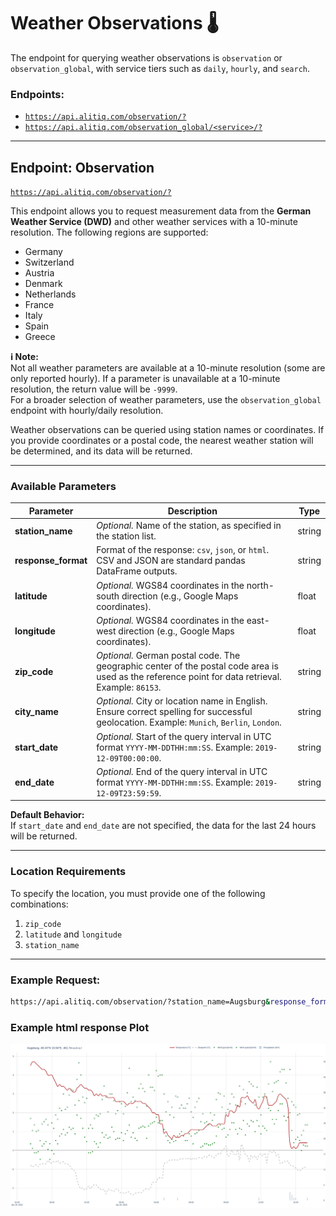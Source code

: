 # Weather Observations 🌡️

The endpoint for querying weather observations is `observation` or `observation_global`, with service tiers such as `daily`, `hourly`, and `search`.

### Endpoints:
- [`https://api.alitiq.com/observation/?`](https://api.alitiq.com/observation/?)
- [`https://api.alitiq.com/observation_global/<service>/?`](https://api.alitiq.com/observation_global/\<service>/?)

---

## Endpoint: Observation

[`https://api.alitiq.com/observation/?`](https://api.alitiq.com/observation/?)

This endpoint allows you to request measurement data from the **German Weather Service (DWD)** and other weather services with a 10-minute resolution. The following regions are supported:

- Germany  
- Switzerland  
- Austria  
- Denmark  
- Netherlands  
- France  
- Italy  
- Spain  
- Greece  

**ℹ️ Note:**  
Not all weather parameters are available at a 10-minute resolution (some are only reported hourly). If a parameter is unavailable at a 10-minute resolution, the return value will be `-9999`.  
For a broader selection of weather parameters, use the `observation_global` endpoint with hourly/daily resolution.

Weather observations can be queried using station names or coordinates. If you provide coordinates or a postal code, the nearest weather station will be determined, and its data will be returned.

---

### Available Parameters

| **Parameter**       | **Description**                                                                                                                                  | **Type**   |
|----------------------|--------------------------------------------------------------------------------------------------------------------------------------------------|------------|
| **station_name**     | *Optional.* Name of the station, as specified in the station list.                                                                               | string     |
| **response_format**  | Format of the response: `csv`, `json`, or `html`. CSV and JSON are standard pandas DataFrame outputs.                                            | string     |
| **latitude**         | *Optional.* WGS84 coordinates in the north-south direction (e.g., Google Maps coordinates).                                                     | float      |
| **longitude**        | *Optional.* WGS84 coordinates in the east-west direction (e.g., Google Maps coordinates).                                                       | float      |
| **zip_code**         | *Optional.* German postal code. The geographic center of the postal code area is used as the reference point for data retrieval. Example: `86153`. | string     |
| **city_name**        | *Optional.* City or location name in English. Ensure correct spelling for successful geolocation. Example: `Munich`, `Berlin`, `London`.         | string     |
| **start_date**       | *Optional.* Start of the query interval in UTC format `YYYY-MM-DDTHH:mm:SS`. Example: `2019-12-09T00:00:00`.                                    | string     |
| **end_date**         | *Optional.* End of the query interval in UTC format `YYYY-MM-DDTHH:mm:SS`. Example: `2019-12-09T23:59:59`.                                      | string     |

**Default Behavior:**  
If `start_date` and `end_date` are not specified, the data for the last 24 hours will be returned.

---

### Location Requirements

To specify the location, you must provide one of the following combinations:  
1. `zip_code`  
2. `latitude` and `longitude`  
3. `station_name`  

---

### Example Request:
```bash
https://api.alitiq.com/observation/?station_name=Augsburg&response_format=html
```


### Example html response Plot

![Weather Forecast](/assets/example_html_plot_weather_observations.png)